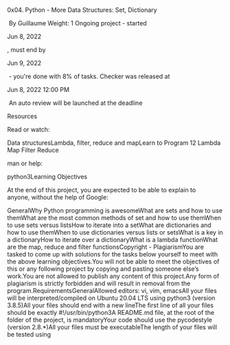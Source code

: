 
0x04. Python - More Data Structures: Set, Dictionary

 By Guillaume Weight: 1 Ongoing project - started 

Jun 8, 2022

, must end by 

Jun 9, 2022

 - you're done with 8% of tasks. Checker was released at 

Jun 8, 2022 12:00 PM

 An auto review will be launched at the deadline

Resources

Read or watch:

Data structuresLambda, filter, reduce and mapLearn to Program 12 Lambda Map Filter Reduce

man or help:

python3Learning Objectives

At the end of this project, you are expected to be able to explain to anyone, without the help of Google:

GeneralWhy Python programming is awesomeWhat are sets and how to use themWhat are the most common methods of set and how to use themWhen to use sets versus listsHow to iterate into a setWhat are dictionaries and how to use themWhen to use dictionaries versus lists or setsWhat is a key in a dictionaryHow to iterate over a dictionaryWhat is a lambda functionWhat are the map, reduce and filter functionsCopyright - PlagiarismYou are tasked to come up with solutions for the tasks below yourself to meet with the above learning objectives.You will not be able to meet the objectives of this or any following project by copying and pasting someone else’s work.You are not allowed to publish any content of this project.Any form of plagiarism is strictly forbidden and will result in removal from the program.RequirementsGeneralAllowed editors: vi, vim, emacsAll your files will be interpreted/compiled on Ubuntu 20.04 LTS using python3 (version 3.8.5)All your files should end with a new lineThe first line of all your files should be exactly #!/usr/bin/python3A README.md file, at the root of the folder of the project, is mandatoryYour code should use the pycodestyle (version 2.8.*)All your files must be executableThe length of your files will be tested using

